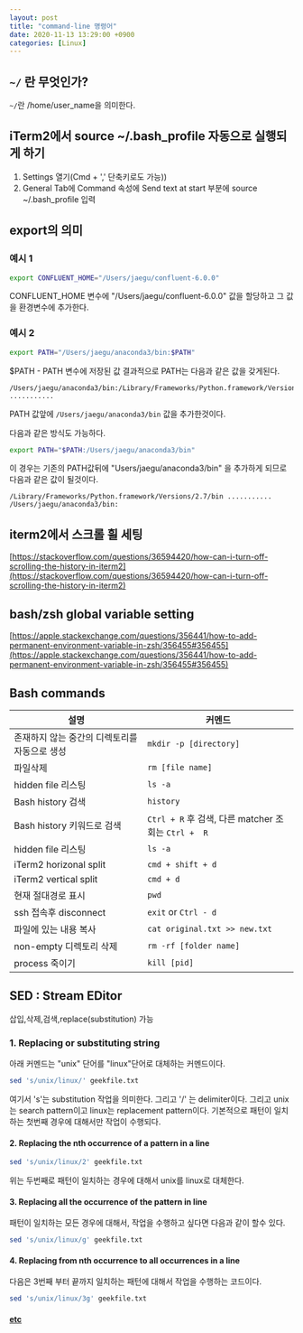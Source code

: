 ```yaml
---
layout: post
title: "command-line 명령어"
date: 2020-11-13 13:29:00 +0900
categories: [Linux]
---
```


## ```~/``` 란 무엇인가?
```~/```란 /home/user_name을 의미한다.

## iTerm2에서 source ~/.bash_profile 자동으로 실행되게 하기
1. Settings 열기(Cmd + ',' 단축키로도 가능))
2. General Tab에 Command 속성에 Send text at start 부분에 source ~/.bash_profile 입력

## export의 의미

### 예시 1

``` sh
export CONFLUENT_HOME="/Users/jaegu/confluent-6.0.0"
```

CONFLUENT_HOME 변수에 "/Users/jaegu/confluent-6.0.0" 값을 할당하고 그 값을 환경변수에 추가한다.

### 예시 2

``` sh
export PATH="/Users/jaegu/anaconda3/bin:$PATH"
```

$PATH - PATH 변수에 저장된 값
결과적으로 PATH는 다음과 같은 값을 갖게된다.

```
/Users/jaegu/anaconda3/bin:/Library/Frameworks/Python.framework/Versions/2.7/bin ...........
```
PATH 값앞에 ```/Users/jaegu/anaconda3/bin``` 값을 추가한것이다.

다음과 같은 방식도 가능하다.
``` sh
export PATH="$PATH:/Users/jaegu/anaconda3/bin"
```

이 경우는 기존의 PATH값뒤에 "Users/jaegu/anaconda3/bin" 을 추가하게 되므로 다음과 같은 값이 될것이다. 

```
/Library/Frameworks/Python.framework/Versions/2.7/bin ........... /Users/jaegu/anaconda3/bin:
```

## iterm2에서 스크롤 휠 세팅

[https://stackoverflow.com/questions/36594420/how-can-i-turn-off-scrolling-the-history-in-iterm2](https://stackoverflow.com/questions/36594420/how-can-i-turn-off-scrolling-the-history-in-iterm2)

## bash/zsh global variable setting

[https://apple.stackexchange.com/questions/356441/how-to-add-permanent-environment-variable-in-zsh/356455#356455](https://apple.stackexchange.com/questions/356441/how-to-add-permanent-environment-variable-in-zsh/356455#356455)

## Bash commands

| 설명 | 커멘드 
| --- | ---
| 존재하지 않는 중간의 디렉토리를 자동으로 생성 | ``` mkdir -p [directory] ```
| 파일삭제 | ``` rm [file name] ```
| hidden file 리스팅 | ``` ls -a ```
| Bash history 검색 | ``` history ```
| Bash history 키워드로 검색 | ``` Ctrl + R ``` 후 검색, 다른 matcher 조회는 ```Ctrl +  R ```
| hidden file 리스팅 | ``` ls -a ```
| iTerm2 horizonal split | ``` cmd + shift + d ```
| iTerm2 vertical split | ``` cmd + d ```
| 현재 절대경로 표시 | ``` pwd ```
| ssh 접속후 disconnect | ``` exit ``` or ``` Ctrl - d ```
| 파일에 있는 내용 복사 | ``` cat original.txt >> new.txt ```
| non-empty 디렉토리 삭제 | ``` rm -rf [folder name] ```
| process 죽이기 | ``` kill [pid] ```

## SED : Stream EDitor 

삽입,삭제,검색,replace(substitution) 가능

### 1. Replacing or substituting string

아래 커멘드는 "unix" 단어를 "linux"단어로 대체하는 커멘드이다.

``` sh
sed 's/unix/linux/' geekfile.txt
```

여기서 's'는 substitution 작업을 의미한다. 그리고 '/' 는 delimiter이다. 그리고 unix는 search pattern이고 linux는 replacement pattern이다. 기본적으로 패턴이 일치하는 첫번째 경우에 대해서만 작업이 수행되다.

#### 2. Replacing the nth occurrence of a pattern in a line

``` sh
sed 's/unix/linux/2' geekfile.txt
```

위는 두번째로 패턴이 일치하는 경우에 대해서 unix를 linux로 대체한다.

#### 3. Replacing all the occurrence of the pattern in line

패턴이 일치하는 모든 경우에 대해서, 작업을 수행하고 싶다면 다음과 같이 할수 있다.

``` sh
sed 's/unix/linux/g' geekfile.txt
```

#### 4. Replacing from nth occurrence to all occurrences in a line

다음은 3번째 부터 끝까지 일치하는 패턴에 대해서 작업을 수행하는 코드이다.

``` sh
sed 's/unix/linux/3g' geekfile.txt
```

#### [etc](https://www.geeksforgeeks.org/sed-command-in-linux-unix-with-examples/)
